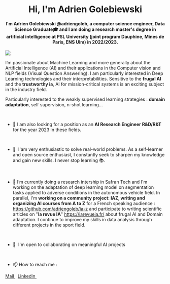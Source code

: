 <h1 align="center">Hi, I'm Adrien Golebiewski</h1>
<h4 align="center">I'm Adrien Golebiewski @adriengoleb, a computer science engineer, Data Science Graduate🎓 and I am doing a research master's degree in artificial intelligence at PSL University (joint program Dauphine, Mines de Paris, ENS Ulm) in 2022/2023. </h4>

[![](https://visitcount.itsvg.in/api?id=adriengoleb&icon=0&color=0)](https://visitcount.itsvg.in)


I’m passionate about Machine Learning and more generally about the Artificial Intelligence (AI) and their applications in the Computer vision and NLP fields (Visual Question Answering). I am particularly interested in Deep Learning technologies and their interpretabilities. Sensitive to the **frugal AI** and the **trustworthy ia**, AI for mission-critical systems is an exciting subject in the industry field.

Particularly interested to the weakly supervised learning strategies  : **domain adaptation**, self supervision, n-shot learning...

<br>

* 🔎 I am also looking for a position as an **AI Research Engineer R&D/R&T** for the year 2023 in these fields.

<br>

*   🧠  I'am very enthusiastic to solve real-world problems. As a self-learner and open source enthusiast, I constantly seek to sharpen my knowledge and            gain new skills. I never stop learning 📚. 

<br>

*   🔭 I’m currently doing a research intership in Safran Tech and I'm working on the adaptation of deep learning model on segmentation tasks applied to adverse conditions in the autonomous vehicle field. In parallel, I'm **working on a community project: IAZ, writing and organizing AI courses from A to Z** for a French speaking audience : https://github.com/adriengoleb/ia-z and participate to writing scientific articles on "**la revue IA**" https://larevueia.fr/ about frugal AI and Domain adaptation. I continue to improve my skills in data analysis through different projects in the sport field.

<br>

*   🤝  I'm open to collaborating on meaningful AI projects

<br>

*  📫 How to reach me :

<p align="left">
  <a href="mailto:adriengolebiewski@gmail.com">
    Mail
  </a>
  &nbsp;
  <a href="https://www.linkedin.com/in/adrien-golebiewski-239495158/" target="blank">
    Linkedin
  </a>
  &nbsp;
</p>

<br>
